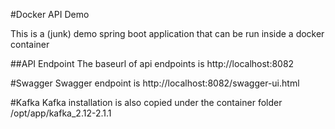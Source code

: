 #Docker API Demo

This is a (junk) demo spring boot application that can be run inside a docker
container 

##API Endpoint 
The baseurl of api endpoints is http://localhost:8082

#Swagger
Swagger endpoint is http://localhost:8082/swagger-ui.html

#Kafka
Kafka installation is also copied under the container folder
/opt/app/kafka_2.12-2.1.1

